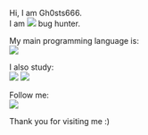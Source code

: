 Hi, I am Gh0sts666.<br>
I am <img src="https://img.shields.io/badge/Wordpress-21759B?style=for-the-badge&logo=wordpress&logoColor=white"/> bug hunter.

My main programming language is:<br>
<img src="https://img.shields.io/badge/Python-14354C?style=for-the-badge&logo=python&logoColor=white"/>

I also study:<br>
<img src="https://img.shields.io/badge/Java-ED8B00?style=for-the-badge&logo=java&logoColor=white"/>
<img src="https://img.shields.io/badge/PHP-777BB4?style=for-the-badge&logo=php&logoColor=white"/>

Follow me:<br>
<img src="https://img.shields.io/github/followers/Gh0sts666.svg?style=social&label=Follow&maxAge=2592000"/>

Thank you for visiting me :)
